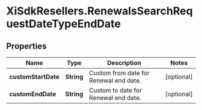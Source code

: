 # XiSdkResellers.RenewalsSearchRequestDateTypeEndDate

## Properties

Name | Type | Description | Notes
------------ | ------------- | ------------- | -------------
**customStartDate** | **String** | Custom from date for Renewal end date. | [optional] 
**customEndDate** | **String** | Custom to date for Renewal end date. | [optional] 


